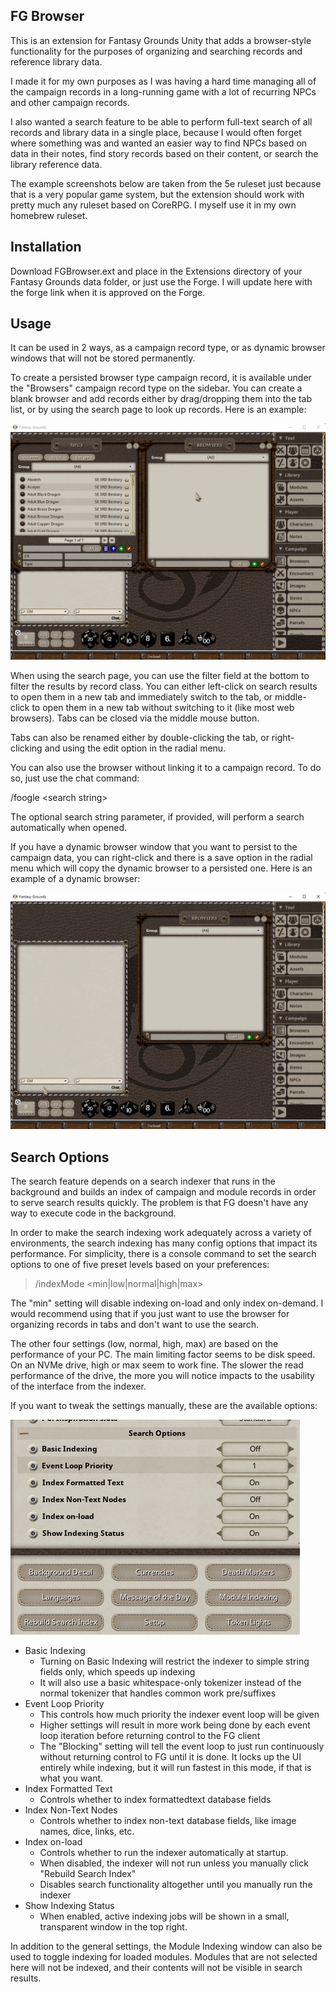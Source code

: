 ## FG Browser

This is an extension for Fantasy Grounds Unity that adds a browser-style functionality for the purposes of organizing 
and searching records and reference library data. 

I made it for my own purposes as I was having a hard time managing all of the campaign records in a long-running game 
with a lot of recurring NPCs and other campaign records. 

I also wanted a search feature to be able to perform full-text search of all records and library data in a single place, 
because I would often forget where something was and wanted an easier way to find NPCs based on data in their notes, 
find story records based on their content, or search the library reference data.

The example screenshots below are taken from the 5e ruleset just because that is a very popular game system, 
but the extension should work with pretty much any ruleset based on CoreRPG. I myself use it in my own homebrew ruleset.

## Installation 
Download FGBrowser.ext and place in the Extensions directory of your Fantasy Grounds data folder, or just use the Forge.
I will update here with the forge link when it is approved on the Forge.

## Usage

It can be used in 2 ways, as a campaign record type, or as dynamic browser windows that will not be stored permanently.

To create a persisted browser type campaign record, it is available under the "Browsers" campaign record type on the sidebar. 
You can create a blank browser and add records either by drag/dropping them into the tab list, or by using the search page 
to look up records. Here is an example:

![](doc/5e_manual_example.gif)

When using the search page, you can use the filter field at the bottom to filter the results by record class. You can either 
left-click on search results to open them in a new tab and immediately switch to the tab, or middle-click to open them in 
a new tab without switching to it (like most web browsers). Tabs can be closed via the middle mouse button.

Tabs can also be renamed either by double-clicking the tab, or right-clicking and using the edit option in the radial menu.

You can also use the browser without linking it to a campaign record. To do so, just use the chat command:

/foogle &lt;search string&gt;

The optional search string parameter, if provided, will perform a search automatically when opened.

If you have a dynamic browser window that you want to persist to the campaign data, you can right-click and there is a 
save option in the radial menu which will copy the dynamic browser to a persisted one. Here is an example of a dynamic 
browser:

![](doc/5e_usage_example.gif)

## Search Options

The search feature depends on a search indexer that runs in the background and builds an index of campaign and module 
records in order to serve search results quickly. The problem is that FG doesn't have any way to execute code in the background.

In order to make the search indexing work adequately across a variety of environments, the search indexing has many 
config options that impact its performance. For simplicity, there is a console command to set the search options to one 
of five preset levels based on your preferences:

> /indexMode <min|low|normal|high|max>

The "min" setting will disable indexing on-load and only index on-demand. I would recommend using that if you just want 
to use the browser for organizing records in tabs and don't want to use the search.

The other four settings (low, normal, high, max) are based on the performance of your PC. The main limiting factor seems 
to be disk speed. On an NVMe drive, high or max seem to work fine. The slower the read performance of the drive, the 
more you will notice impacts to the usability of the interface from the indexer.

If you want to tweak the settings manually, these are the available options:

![](doc/settings.png)

* Basic Indexing
    * Turning on Basic Indexing will restrict the indexer to simple string fields only, which speeds up indexing
    * It will also use a basic whitespace-only tokenizer instead of the normal tokenizer that handles common work pre/suffixes
* Event Loop Priority
    * This controls how much priority the indexer event loop will be given
    * Higher settings will result in more work being done by each event loop iteration before returning control to the FG client
    * The "Blocking" setting will tell the event loop to just run continuously without returning control to FG until it is done. It locks up the UI entirely while indexing, but it will run fastest in this mode, if that is what you want.
* Index Formatted Text
    * Controls whether to index formattedtext database fields
* Index Non-Text Nodes
    * Controls whether to index non-text database fields, like image names, dice, links, etc. 
* Index on-load
    * Controls whether to run the indexer automatically at startup. 
    * When disabled, the indexer will not run unless you manually click "Rebuild Search Index"
    * Disables search functionality altogether until you manually run the indexer
* Show Indexing Status
    * When enabled, active indexing jobs will be shown in a small, transparent window in the top right.

In addition to the general settings, the Module Indexing window can also be used to toggle indexing for loaded modules. 
Modules that are not selected here will not be indexed, and their contents will not be visible in search results.